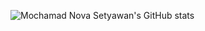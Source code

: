 
![Mochamad Nova Setyawan's GitHub stats](https://github-readme-stats.vercel.app/api?username=anuraghazra&show_icons=true&theme=transparent)
<!--
**MochamadNovaSetyawan/MochamadNovaSetyawan** is a ✨ _special_ ✨ repository because its `README.md` (this file) appears on your GitHub profile.

Here are some ideas to get you started:

- 🔭 I’m currently working on ...
- 🌱 I’m currently learning ...
- 👯 I’m looking to collaborate on ...
- 🤔 I’m looking for help with ...
- 💬 Ask me about ...
- 📫 How to reach me: ...
- 😄 Pronouns: ...
- ⚡ Fun fact: ...
-->
